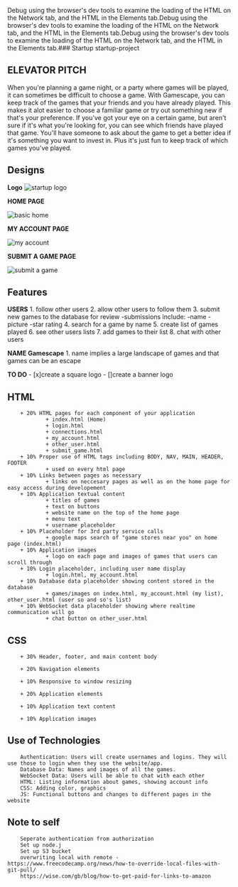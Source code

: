 Debug using the browser's dev tools to examine the loading of the HTML on the Network tab, and the HTML in the Elements tab.Debug using the browser's dev tools to examine the loading of the HTML on the Network tab, and the HTML in the Elements tab.Debug using the browser's dev tools to examine the loading of the HTML on the Network tab, and the HTML in the Elements tab.### Startup
startup-project

## ELEVATOR PITCH

When you're planning a game night, or a party where games will be played, it can sometimes be difficult to choose a game. With Gamescape, you can keep track of the games that your friends and you have already played. This makes it alot easier to choose a familiar game or try out something new if that's your preference. If you've got your eye on a certain game, but aren't sure if it's what you're looking for, you can see which friends have played that game. You'll have someone to ask about the game to get a better idea if it's something you want to invest in. Plus it's just fun to keep track of which games you've played.

## Designs

**Logo**
![startup logo](https://github.com/lexiloocastle/startup/assets/156277323/980a9a07-b043-40ff-84c0-5b208f6b36fd)



**HOME PAGE**

![basic home](https://github.com/lexiloocastle/startup/assets/156277323/1ed4ac94-9d8d-45df-9c3a-31f05f2f667c)


**MY ACCOUNT PAGE**

![my account](https://github.com/lexiloocastle/startup/assets/156277323/079776f3-87ea-41f0-bf08-15fa0deac7a6)


**SUBMIT A GAME PAGE**

![submit a game](https://github.com/lexiloocastle/startup/assets/156277323/1759f766-b93c-4e19-8f89-df3866d89838)

## Features

**USERS** 
        1. follow other users
        2. allow other users to follow them
        3. submit new games to the database for review
            -submissions include:
                -name
                -picture
                -star rating
        4. search for a game by name
        5. create list of games played
        6. see other users lists
        7. add games to their list
        8. chat with other users

**NAME Gamescape**
        1. name implies a large landscape of games and that games can be an escape

**TO DO**
        - [x]create a square logo
        - []create a banner logo
## HTML 
        + 20% HTML pages for each component of your application
                + index.html (Home)
                + login.html 
                + connections.html
                + my_account.html
                + other_user.html
                + submit_game.html
        + 10% Proper use of HTML tags including BODY, NAV, MAIN, HEADER, FOOTER
                + used on every html page
        + 10% Links between pages as necessary
                + links on neccesary pages as well as on the home page for easy access during developement
        + 10% Application textual content
                + titles of games
                + text on buttons
                + website name on the top of the home page
                + menu text 
                + username placeholder
        + 10% Placeholder for 3rd party service calls
                + google maps search of "game stores near you" on home page (index.html)
        + 10% Application images
                + logo on each page and images of games that users can scroll through
        + 10% Login placeholder, including user name display
                + login.html, my_account.html
        + 10% Database data placeholder showing content stored in the database
                + games/images on index.html, my_account.html (my list), other_user.html (user so and so's list)
        + 10% WebSocket data placeholder showing where realtime communication will go
                + chat button on other_user.html

## CSS
        + 30% Header, footer, and main content body
        
        + 20% Navigation elements
        
        + 10% Responsive to window resizing
        
        + 20% Application elements
        
        + 10% Application text content
        
        + 10% Application images
                
## Use of Technologies
        Authentication: Users will create usernames and logins. They will use those to login when they use the website/app.
        Database Data: Names and images of all the games.
        WebSocket Data: Users will be able to chat with each other
        HTML: Listing information about games, showing account info
        CSS: Adding color, graphics
        JS: Functional buttons and changes to different pages in the website
## Note to self
        Seperate authentication from authorization
        Set up node.j
        Set up S3 bucket
        overwriting local with remote - https://www.freecodecamp.org/news/how-to-override-local-files-with-git-pull/
        https://wise.com/gb/blog/how-to-get-paid-for-links-to-amazon
        
        

